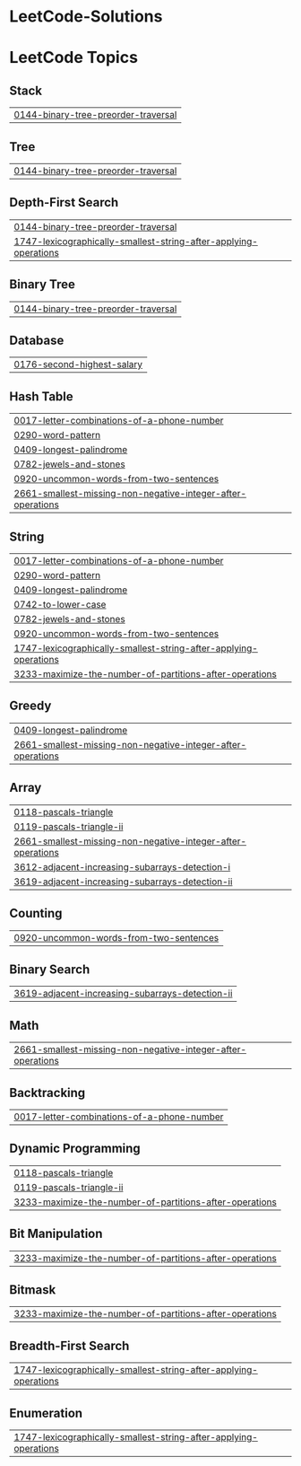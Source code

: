 # LeetCode-Solutions
<!---LeetCode Topics Start-->
# LeetCode Topics
## Stack
|  |
| ------- |
| [0144-binary-tree-preorder-traversal](https://github.com/Mounika2915/LeetCode-Solutions/tree/master/0144-binary-tree-preorder-traversal) |
## Tree
|  |
| ------- |
| [0144-binary-tree-preorder-traversal](https://github.com/Mounika2915/LeetCode-Solutions/tree/master/0144-binary-tree-preorder-traversal) |
## Depth-First Search
|  |
| ------- |
| [0144-binary-tree-preorder-traversal](https://github.com/Mounika2915/LeetCode-Solutions/tree/master/0144-binary-tree-preorder-traversal) |
| [1747-lexicographically-smallest-string-after-applying-operations](https://github.com/Mounika2915/LeetCode-Solutions/tree/master/1747-lexicographically-smallest-string-after-applying-operations) |
## Binary Tree
|  |
| ------- |
| [0144-binary-tree-preorder-traversal](https://github.com/Mounika2915/LeetCode-Solutions/tree/master/0144-binary-tree-preorder-traversal) |
## Database
|  |
| ------- |
| [0176-second-highest-salary](https://github.com/Mounika2915/LeetCode-Solutions/tree/master/0176-second-highest-salary) |
## Hash Table
|  |
| ------- |
| [0017-letter-combinations-of-a-phone-number](https://github.com/Mounika2915/LeetCode-Solutions/tree/master/0017-letter-combinations-of-a-phone-number) |
| [0290-word-pattern](https://github.com/Mounika2915/LeetCode-Solutions/tree/master/0290-word-pattern) |
| [0409-longest-palindrome](https://github.com/Mounika2915/LeetCode-Solutions/tree/master/0409-longest-palindrome) |
| [0782-jewels-and-stones](https://github.com/Mounika2915/LeetCode-Solutions/tree/master/0782-jewels-and-stones) |
| [0920-uncommon-words-from-two-sentences](https://github.com/Mounika2915/LeetCode-Solutions/tree/master/0920-uncommon-words-from-two-sentences) |
| [2661-smallest-missing-non-negative-integer-after-operations](https://github.com/Mounika2915/LeetCode-Solutions/tree/master/2661-smallest-missing-non-negative-integer-after-operations) |
## String
|  |
| ------- |
| [0017-letter-combinations-of-a-phone-number](https://github.com/Mounika2915/LeetCode-Solutions/tree/master/0017-letter-combinations-of-a-phone-number) |
| [0290-word-pattern](https://github.com/Mounika2915/LeetCode-Solutions/tree/master/0290-word-pattern) |
| [0409-longest-palindrome](https://github.com/Mounika2915/LeetCode-Solutions/tree/master/0409-longest-palindrome) |
| [0742-to-lower-case](https://github.com/Mounika2915/LeetCode-Solutions/tree/master/0742-to-lower-case) |
| [0782-jewels-and-stones](https://github.com/Mounika2915/LeetCode-Solutions/tree/master/0782-jewels-and-stones) |
| [0920-uncommon-words-from-two-sentences](https://github.com/Mounika2915/LeetCode-Solutions/tree/master/0920-uncommon-words-from-two-sentences) |
| [1747-lexicographically-smallest-string-after-applying-operations](https://github.com/Mounika2915/LeetCode-Solutions/tree/master/1747-lexicographically-smallest-string-after-applying-operations) |
| [3233-maximize-the-number-of-partitions-after-operations](https://github.com/Mounika2915/LeetCode-Solutions/tree/master/3233-maximize-the-number-of-partitions-after-operations) |
## Greedy
|  |
| ------- |
| [0409-longest-palindrome](https://github.com/Mounika2915/LeetCode-Solutions/tree/master/0409-longest-palindrome) |
| [2661-smallest-missing-non-negative-integer-after-operations](https://github.com/Mounika2915/LeetCode-Solutions/tree/master/2661-smallest-missing-non-negative-integer-after-operations) |
## Array
|  |
| ------- |
| [0118-pascals-triangle](https://github.com/Mounika2915/LeetCode-Solutions/tree/master/0118-pascals-triangle) |
| [0119-pascals-triangle-ii](https://github.com/Mounika2915/LeetCode-Solutions/tree/master/0119-pascals-triangle-ii) |
| [2661-smallest-missing-non-negative-integer-after-operations](https://github.com/Mounika2915/LeetCode-Solutions/tree/master/2661-smallest-missing-non-negative-integer-after-operations) |
| [3612-adjacent-increasing-subarrays-detection-i](https://github.com/Mounika2915/LeetCode-Solutions/tree/master/3612-adjacent-increasing-subarrays-detection-i) |
| [3619-adjacent-increasing-subarrays-detection-ii](https://github.com/Mounika2915/LeetCode-Solutions/tree/master/3619-adjacent-increasing-subarrays-detection-ii) |
## Counting
|  |
| ------- |
| [0920-uncommon-words-from-two-sentences](https://github.com/Mounika2915/LeetCode-Solutions/tree/master/0920-uncommon-words-from-two-sentences) |
## Binary Search
|  |
| ------- |
| [3619-adjacent-increasing-subarrays-detection-ii](https://github.com/Mounika2915/LeetCode-Solutions/tree/master/3619-adjacent-increasing-subarrays-detection-ii) |
## Math
|  |
| ------- |
| [2661-smallest-missing-non-negative-integer-after-operations](https://github.com/Mounika2915/LeetCode-Solutions/tree/master/2661-smallest-missing-non-negative-integer-after-operations) |
## Backtracking
|  |
| ------- |
| [0017-letter-combinations-of-a-phone-number](https://github.com/Mounika2915/LeetCode-Solutions/tree/master/0017-letter-combinations-of-a-phone-number) |
## Dynamic Programming
|  |
| ------- |
| [0118-pascals-triangle](https://github.com/Mounika2915/LeetCode-Solutions/tree/master/0118-pascals-triangle) |
| [0119-pascals-triangle-ii](https://github.com/Mounika2915/LeetCode-Solutions/tree/master/0119-pascals-triangle-ii) |
| [3233-maximize-the-number-of-partitions-after-operations](https://github.com/Mounika2915/LeetCode-Solutions/tree/master/3233-maximize-the-number-of-partitions-after-operations) |
## Bit Manipulation
|  |
| ------- |
| [3233-maximize-the-number-of-partitions-after-operations](https://github.com/Mounika2915/LeetCode-Solutions/tree/master/3233-maximize-the-number-of-partitions-after-operations) |
## Bitmask
|  |
| ------- |
| [3233-maximize-the-number-of-partitions-after-operations](https://github.com/Mounika2915/LeetCode-Solutions/tree/master/3233-maximize-the-number-of-partitions-after-operations) |
## Breadth-First Search
|  |
| ------- |
| [1747-lexicographically-smallest-string-after-applying-operations](https://github.com/Mounika2915/LeetCode-Solutions/tree/master/1747-lexicographically-smallest-string-after-applying-operations) |
## Enumeration
|  |
| ------- |
| [1747-lexicographically-smallest-string-after-applying-operations](https://github.com/Mounika2915/LeetCode-Solutions/tree/master/1747-lexicographically-smallest-string-after-applying-operations) |
<!---LeetCode Topics End-->
